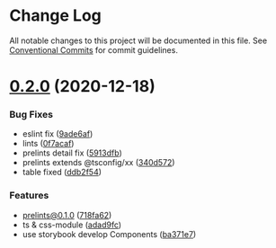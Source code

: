 # Change Log

All notable changes to this project will be documented in this file.
See [Conventional Commits](https://conventionalcommits.org) for commit guidelines.

# [0.2.0](https://github.com/JhonXY/yirga/compare/@yirga/prelints@0.0.3...@yirga/prelints@0.2.0) (2020-12-18)


### Bug Fixes

* eslint fix ([9ade6af](https://github.com/JhonXY/yirga/commit/9ade6af45b84c79e3b3a795e72a5b36ead231230))
* lints ([0f7acaf](https://github.com/JhonXY/yirga/commit/0f7acaf4ccf554059e49e58a0edf89117334d65c))
* prelints detail fix ([5913dfb](https://github.com/JhonXY/yirga/commit/5913dfbbf31cb6407cdbcbbd691f4a68ca00a88f))
* prelints extends @tsconfig/xx ([340d572](https://github.com/JhonXY/yirga/commit/340d57235f2ed672bbb7f5e8faa80d004394fabc))
* table fixed ([ddb2f54](https://github.com/JhonXY/yirga/commit/ddb2f542f360235151115f79e5c7019f524a1c6f))


### Features

* prelints@0.1.0 ([718fa62](https://github.com/JhonXY/yirga/commit/718fa621ca3c743711af07582c248879f2c6b1b1))
* ts & css-module ([adad9fc](https://github.com/JhonXY/yirga/commit/adad9fc0fa73273e26133ce4c40d5e06b2b554e7))
* use storybook develop Components ([ba371e7](https://github.com/JhonXY/yirga/commit/ba371e723897668a19806003dfe066e6738be041))
